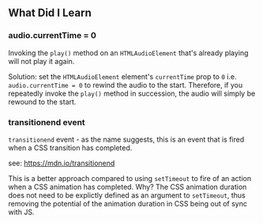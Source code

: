 ## What Did I Learn

### audio.currentTime = 0
Invoking the `play()` method on an `HTMLAudioElement` that's already playing will not play it again.

Solution: set the `HTMLAudioElement` element's `currentTime` prop to `0` i.e. `audio.currentTime = 0` to rewind the audio to the start. Therefore, if you repeatedly invoke the `play()` method in succession, 
the audio will simply be rewound to the start.

### transitionend event
`transitionend` event - as the name suggests, this is an event that is fired when a CSS transition
has completed.

see: https://mdn.io/transitionend

This is a better approach compared to using `setTimeout` to fire of an action when a CSS animation
has completed. Why? The CSS animation duration does not need to be explictly defined as an argument
to `setTimeout`, thus removing the potential of the animation duration in CSS being out of sync with JS.